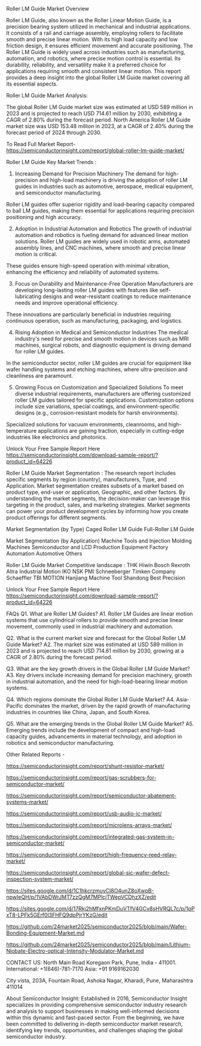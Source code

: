 Roller LM Guide Market Overview

Roller LM Guide, also known as the Roller Linear Motion Guide, is a precision bearing system utilized in mechanical and industrial applications. It consists of a rail and carriage assembly, employing rollers to facilitate smooth and precise linear motion. With its high load capacity and low friction design, it ensures efficient movement and accurate positioning. The Roller LM Guide is widely used across industries such as manufacturing, automation, and robotics, where precise motion control is essential. Its durability, reliability, and versatility make it a preferred choice for applications requiring smooth and consistent linear motion. This report provides a deep insight into the global Roller LM Guide market covering all its essential aspects.

Roller LM Guide Market Analysis:

The global Roller LM Guide market size was estimated at USD 589 million in 2023 and is projected to reach USD 714.61 million by 2030, exhibiting a CAGR of 2.80% during the forecast period. North America Roller LM Guide market size was USD 153.48 million in 2023, at a CAGR of 2.40% during the forecast period of 2024 through 2030.

To Read Full Market Report-
https://semiconductorinsight.com/report/global-roller-lm-guide-market/

Roller LM Guide Key Market Trends :

1. Increasing Demand for Precision Machinery
The demand for high-precision and high-load machinery is driving the adoption of roller LM guides in industries such as automotive, aerospace, medical equipment, and semiconductor manufacturing.

Roller LM guides offer superior rigidity and load-bearing capacity compared to ball LM guides, making them essential for applications requiring precision positioning and high accuracy.

2. Adoption in Industrial Automation and Robotics
The growth of industrial automation and robotics is fueling demand for advanced linear motion solutions. Roller LM guides are widely used in robotic arms, automated assembly lines, and CNC machines, where smooth and precise linear motion is critical.

These guides ensure high-speed operation with minimal vibration, enhancing the efficiency and reliability of automated systems.

3. Focus on Durability and Maintenance-Free Operation
Manufacturers are developing long-lasting roller LM guides with features like self-lubricating designs and wear-resistant coatings to reduce maintenance needs and improve operational efficiency.

These innovations are particularly beneficial in industries requiring continuous operation, such as manufacturing, packaging, and logistics.

4. Rising Adoption in Medical and Semiconductor Industries
The medical industry's need for precise and smooth motion in devices such as MRI machines, surgical robots, and diagnostic equipment is driving demand for roller LM guides.

In the semiconductor sector, roller LM guides are crucial for equipment like wafer handling systems and etching machines, where ultra-precision and cleanliness are paramount.

5. Growing Focus on Customization and Specialized Solutions
To meet diverse industrial requirements, manufacturers are offering customized roller LM guides tailored for specific applications. Customization options include size variations, special coatings, and environment-specific designs (e.g., corrosion-resistant models for harsh environments).

Specialized solutions for vacuum environments, cleanrooms, and high-temperature applications are gaining traction, especially in cutting-edge industries like electronics and photonics.

Unlock Your Free Sample Report Here
https://semiconductorinsight.com/download-sample-report/?product_id=64226

Roller LM Guide Market Segmentation :
The research report includes specific segments by region (country), manufacturers, Type, and Application. Market segmentation creates subsets of a market based on product type, end-user or application, Geographic, and other factors. By understanding the market segments, the decision-maker can leverage this targeting in the product, sales, and marketing strategies. Market segments can power your product development cycles by informing how you create product offerings for different segments.

Market Segmentation (by Type)
Caged Roller LM Guide
Full-Roller LM Guide

Market Segmentation (by Application)
Machine Tools and Injection Molding Machines
Semiconductor and LCD Production Equipment
Factory Automation
Automotive
Others

Roller LM Guide Market Competitive landscape :
THK
Hiwin
Bosch Rexroth
Altra Industrial Motion
IKO
NSK
PMI
Schneeberger
Timken Company
Schaeffler
TBI MOTION
Hanjiang Machine Tool
Shandong Best Precision

Unlock Your Free Sample Report Here
https://semiconductorinsight.com/download-sample-report/?product_id=64226

FAQs
Q1. What are Roller LM Guides?
A1. Roller LM Guides are linear motion systems that use cylindrical rollers to provide smooth and precise linear movement, commonly used in industrial machinery and automation.

Q2. What is the current market size and forecast for the Global Roller LM Guide Market?
A2. The market size was estimated at USD 589 million in 2023 and is projected to reach USD 714.61 million by 2030, growing at a CAGR of 2.80% during the forecast period.

Q3. What are the key growth drivers in the Global Roller LM Guide Market?
A3. Key drivers include increasing demand for precision machinery, growth in industrial automation, and the need for high-load-bearing linear motion systems.

Q4. Which regions dominate the Global Roller LM Guide Market?
A4. Asia-Pacific dominates the market, driven by the rapid growth of manufacturing industries in countries like China, Japan, and South Korea.

Q5. What are the emerging trends in the Global Roller LM Guide Market?
A5. Emerging trends include the development of compact and high-load capacity guides, advancements in material technology, and adoption in robotics and semiconductor manufacturing.

Other Related Reports -

https://semiconductorinsight.com/report/shunt-resistor-market/

https://semiconductorinsight.com/report/gas-scrubbers-for-semiconductor-market/

https://semiconductorinsight.com/report/semiconductor-abatement-systems-market/

https://semiconductorinsight.com/report/usb-audio-ic-market/

https://semiconductorinsight.com/report/microlens-arrays-market/

https://semiconductorinsight.com/report/integrated-gas-system-in-semiconductor-market/

https://semiconductorinsight.com/report/high-frequency-reed-relay-market/

https://semiconductorinsight.com/report/global-sic-wafer-defect-inspection-system-market/

https://sites.google.com/d/1C1hkcrzmuyCl8O4unZ8oXwpB-npwIeQH/p/1VAbDWrJMT7zzQgM7MPlcjTWepVCDhzXZ/edit

https://sites.google.com/d/17Rkj2hMfxnPKmDuVTfV4GCv8sHVRQL7c/p/1pPxT8-LPFk5GErf0l3FHFQ9dpPjrYKzG/edit

https://github.com/24market2025/semiconductor2025/blob/main/Wafer-Bonding-Equipment-Market.md

https://github.com/24market2025/semiconductor2025/blob/main/Lithium-Niobate-Electro-optical-Intensity-Modulator-Market.md

CONTACT US:
North Main Road Koregaon Park, Pune, India - 411001.
International: +1(646)-781-7170
Asia: +91 9169162030

City vista, 203A, Fountain Road, Ashoka Nagar, Kharadi, Pune, Maharashtra 411014

About Semiconductor Insight:
Established in 2016, Semiconductor Insight specializes in providing comprehensive semiconductor industry research and analysis to support businesses in making well-informed decisions within this dynamic and fast-paced sector. From the beginning, we have been committed to delivering in-depth semiconductor market research, identifying key trends, opportunities, and challenges shaping the global semiconductor industry.
